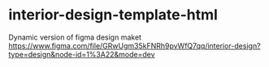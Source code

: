 # interior-design-template-html

Dynamic version of figma design maket
https://www.figma.com/file/GRwUgm35kFNRh9pvWfQ7qq/interior-design?type=design&node-id=1%3A22&mode=dev
